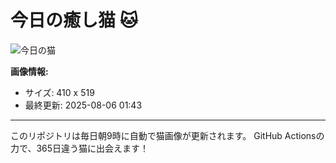 # 今日の癒し猫 🐱

![今日の猫](https://cdn2.thecatapi.com/images/ebs.jpg)

**画像情報:**
- サイズ: 410 x 519
- 最終更新: 2025-08-06 01:43

---

このリポジトリは毎日朝9時に自動で猫画像が更新されます。
GitHub Actionsの力で、365日違う猫に出会えます！
